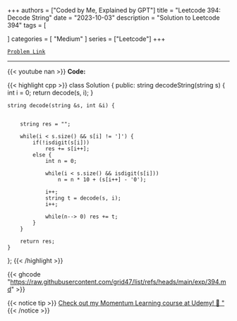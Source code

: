 
+++
authors = ["Coded by Me, Explained by GPT"]
title = "Leetcode 394: Decode String"
date = "2023-10-03"
description = "Solution to Leetcode 394"
tags = [
    
]
categories = [
    "Medium"
]
series = ["Leetcode"]
+++



[`Problem Link`](https://leetcode.com/problems/decode-string/description/)

---
{{< youtube nan >}}
**Code:**

{{< highlight cpp >}}
class Solution {
public:
    string decodeString(string s) {
        int i = 0;
        return decode(s, i);
    }
    
    string decode(string &s, int &i) {
        
        
        string res = "";
        
        while(i < s.size() && s[i] != ']') {
            if(!isdigit(s[i]))
                res += s[i++];
            else {
                int n = 0;
                
                while(i < s.size() && isdigit(s[i]))
                    n = n * 10 + (s[i++] - '0');
                
                i++;
                string t = decode(s, i);
                i++;
                
                while(n--> 0) res += t;
            }
        }
        
        return res;
    }
    
};
{{< /highlight >}}

{{< ghcode "https://raw.githubusercontent.com/grid47/list/refs/heads/main/exp/394.md" >}}

{{< notice tip >}}
[Check out my Momentum Learning course at Udemy! 🚀 "](https://www.udemy.com/course/blind-75-the-data-structures-and-algorithms-essentials/)
{{< /notice >}}


